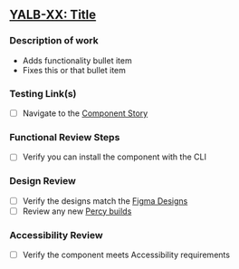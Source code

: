 ## [YALB-XX: Title](https://yaleits.atlassian.net/browse/YALB-XX)

### Description of work
- Adds functionality bullet item
- Fixes this or that bullet item

### Testing Link(s)
- [ ] Navigate to the [Component Story](https://deploy-preview-XX--dev-component-library-twig.netlify.app/?path=/story/tokens-breakpoints--breakpoints)

### Functional Review Steps
- [ ] Verify you can install the component with the CLI

### Design Review
- [ ] Verify the designs match the [Figma Designs](https://www.figma.com/file/OVfmCW5s1gI7xnrM8ibX2y/UI-Kit-Alpha-%5BYaleSites%5D)
- [ ] Review any new [Percy builds](https://percy.io/95144ff9/component-library-twig)

### Accessibility Review
- [ ] Verify the component meets Accessibility requirements
